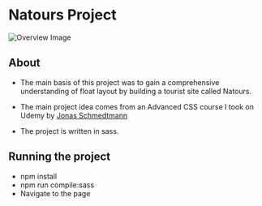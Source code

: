 # Natours Project
![Overview Image](/img/overview.png)

## About
* The main basis of this project was to gain a comprehensive understanding of 
float layout by building a tourist site called Natours. 

* The main project idea comes from an Advanced CSS course I took on Udemy by
[Jonas Schmedtmann](https://www.udemy.com/course/advanced-css-and-sass/)

* The project is written in sass. 

## Running the project
* npm install 
* npm run compile:sass
* Navigate to the page 
